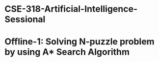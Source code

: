 # CSE-318-Artificial-Intelligence-Sessional

# Offline-1: Solving N-puzzle problem by using A* Search Algorithm
